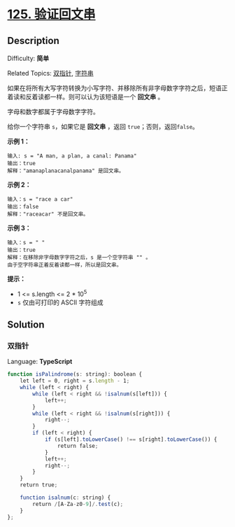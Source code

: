 # [125\. 验证回文串](https://leetcode.cn/problems/valid-palindrome/)

## Description

Difficulty: **简单**  

Related Topics: [双指针](https://leetcode.cn/tag/two-pointers/), [字符串](https://leetcode.cn/tag/string/)


如果在将所有大写字符转换为小写字符、并移除所有非字母数字字符之后，短语正着读和反着读都一样。则可以认为该短语是一个 **回文串** 。

字母和数字都属于字母数字字符。

给你一个字符串 `s`，如果它是 **回文串** ，返回 `true`；否则，返回`false`。

**示例 1：**

```
输入: s = "A man, a plan, a canal: Panama"
输出：true
解释："amanaplanacanalpanama" 是回文串。
```

**示例 2：**

```
输入：s = "race a car"
输出：false
解释："raceacar" 不是回文串。
```

**示例 3：**

```
输入：s = " "
输出：true
解释：在移除非字母数字字符之后，s 是一个空字符串 "" 。
由于空字符串正着反着读都一样，所以是回文串。
```

**提示：**

*   1 <= s.length <= 2 * 10<sup>5</sup>
*   `s` 仅由可打印的 ASCII 字符组成


## Solution

### 双指针

Language: **TypeScript**

```typescript
function isPalindrome(s: string): boolean {
    let left = 0, right = s.length - 1;
    while (left < right) {
        while (left < right && !isalnum(s[left])) {
            left++;
        }
        while (left < right && !isalnum(s[right])) {
            right--;
        }
        if (left < right) {
            if (s[left].toLowerCase() !== s[right].toLowerCase()) {
                return false;
            }
            left++;
            right--;
        }
    }
    return true;

    function isalnum(c: string) {
        return /[A-Za-z0-9]/.test(c);
    }
};
```
